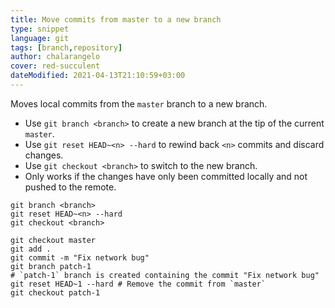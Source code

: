 ```yaml
---
title: Move commits from master to a new branch
type: snippet
language: git
tags: [branch,repository]
author: chalarangelo
cover: red-succulent
dateModified: 2021-04-13T21:10:59+03:00
---
```


Moves local commits from the `master` branch to a new branch.

- Use `git branch <branch>` to create a new branch at the tip of the current `master`.
- Use `git reset HEAD~<n> --hard` to rewind back `<n>` commits and discard changes.
- Use `git checkout <branch>` to switch to the new branch.
- Only works if the changes have only been committed locally and not pushed to the remote.

```shell
git branch <branch>
git reset HEAD~<n> --hard
git checkout <branch>
```

```shell
git checkout master
git add .
git commit -m "Fix network bug"
git branch patch-1
# `patch-1` branch is created containing the commit "Fix network bug"
git reset HEAD~1 --hard # Remove the commit from `master`
git checkout patch-1
```

